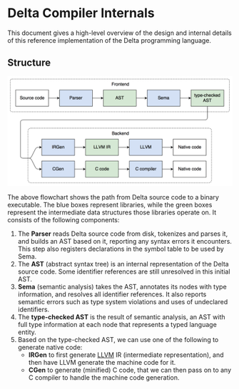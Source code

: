 # Delta Compiler Internals

This document gives a high-level overview of the design and internal details of
this reference implementation of the Delta programming language.

## Structure

![Delta compiler structure](compiler-structure.png)

The above flowchart shows the path from Delta source code to a binary
executable. The blue boxes represent libraries, while the green boxes represent
the intermediate data structures those libraries operate on. It consists of the
following components:

1. The __Parser__ reads Delta source code from disk, tokenizes and parses it,
   and builds an AST based on it, reporting any syntax errors it encounters.
   This step also registers declarations in the symbol table to be used by Sema.
2. The __AST__ (abstract syntax tree) is an internal representation of the Delta
   source code. Some identifier references are still unresolved in this initial
   AST.
3. __Sema__ (semantic analysis) takes the AST, annotates its nodes with type
   information, and resolves all identifier references. It also reports semantic
   errors such as type system violations and uses of undeclared identifiers.
4. The __type-checked AST__ is the result of semantic analysis, an AST with full
   type information at each node that represents a typed language entity.
5. Based on the type-checked AST, we can use one of the following to generate
   native code:
   - __IRGen__ to first generate [LLVM](http://llvm.org) IR (intermediate
     representation), and then have LLVM generate the machine code for it.
   - __CGen__ to generate (minified) C code, that we can then pass on to any C
     compiler to handle the machine code generation.
